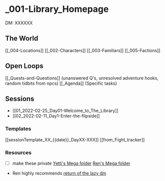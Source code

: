 # _001-Library_Homepage
DM: XXXXXX
## The World
[[_004-Locations]]
[[_002-Characters]]
[[_003-Familiars]]
[[_005-Factions]]

## Open Loops
[[_Quests-and-Questions]] (unanswered Q's, unresolved adventure hooks, random tidbits from npcs)
[[_Agenda]] (Specific tasks)

## Sessions
- [[01_2022-02-25_Day01-Welcome_to_The_Library]]
- [[02_2022-02-11_Day1-Enter-the-flipside]]

### Templates
  [[sessionTemplate_XX_{{date}}_DayXX-XXX]]
  [[from_Fight_tracker]]
  
### Resources
- [ ] make these private
[Yetti's Mega folder](https://mega.nz/folder/EBtWxCiT#DBZnIG91shzOnaSlJPFpJQ)
[Ren's Mega folder](https://mega.nz/folder/SEoi2azR#JOeMPvEKi6FYhOtEMNfO2Q)
- Ren highly recommends [return of the lazy dm](https://mega.nz/folder/SEoi2azR#JOeMPvEKi6FYhOtEMNfO2Q/file/eM40FaQR)
  
